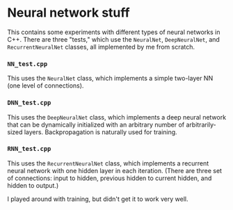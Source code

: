 # Neural network stuff

This contains some experiments with different types of neural networks in C++. There are three "tests," which use the `NeuralNet`, `DeepNeuralNet`, and `RecurrentNeuralNet` classes, all implemented by me from scratch.

### `NN_test.cpp`

This uses the `NeuralNet` class, which implements a simple two-layer NN (one level of connections).

### `DNN_test.cpp`

This uses the `DeepNeuralNet` class, which implements a deep neural network that can be dynamically initialized with an arbitrary number of arbitrarily-sized layers. Backpropagation is naturally used for training.

### `RNN_test.cpp`

This uses the `RecurrentNeuralNet` class, which implements a recurrent neural network with one hidden layer in each iteration. (There are three set of connections: input to hidden, previous hidden to current hidden, and hidden to output.)

I played around with training, but didn't get it to work very well.
